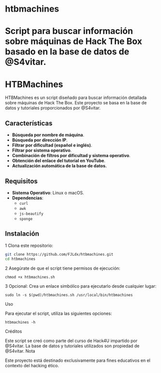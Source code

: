 # htbmachines
Script para buscar información sobre máquinas de Hack The Box basado en la base de datos de @S4vitar.
=======
# HTBMachines

HTBMachines es un script diseñado para buscar información detallada sobre máquinas de Hack The Box. Este proyecto se basa en la base de datos y tutoriales proporcionados por @S4vitar.

## Características
- **Búsqueda por nombre de máquina**.
- **Búsqueda por dirección IP**.
- **Filtrar por dificultad (español e inglés)**.
- **Filtrar por sistema operativo**.
- **Combinación de filtros por dificultad y sistema operativo**.
- **Obtención del enlace del tutorial en YouTube**.
- **Actualización automática de la base de datos.**

## Requisitos
- **Sistema Operativo**: Linux o macOS.
- **Dependencias**:
  - `curl`
  - `awk`
  - `js-beautify`
  - `sponge`

## Instalación
1 Clona este repositorio:
   ```bash
   git clone https://github.com/FJLdx/htbmachines.git
   cd htbmachines
   ```

2	Asegúrate de que el script tiene permisos de ejecución:

```
chmod +x htbmachines.sh

```

3	Opcional: Crea un enlace simbólico para ejecutarlo desde cualquier lugar:

```
sudo ln -s $(pwd)/htbmachines.sh /usr/local/bin/htbmachines

```

Uso

Para ejecutar el script, utiliza las siguientes opciones:

```
htbmachines -h

```

Créditos

Este script se creó como parte del curso de Hack4U impartido por @S4vitar. La base de datos y tutoriales utilizados son propiedad de @S4vitar.
Nota

Este proyecto está destinado exclusivamente para fines educativos en el contexto del hacking ético.
